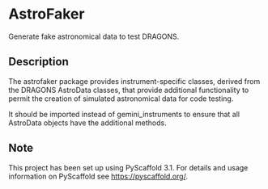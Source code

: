 # AstroFaker

Generate fake astronomical data to test DRAGONS.

## Description

The astrofaker package provides instrument-specific classes, derived from
the DRAGONS AstroData classes, that provide additional functionality to
permit the creation of simulated astronomical data for code testing.

It should be imported instead of gemini_instruments to ensure that all AstroData 
objects have the additional methods.

## Note

This project has been set up using PyScaffold 3.1. For details and usage
information on PyScaffold see https://pyscaffold.org/.